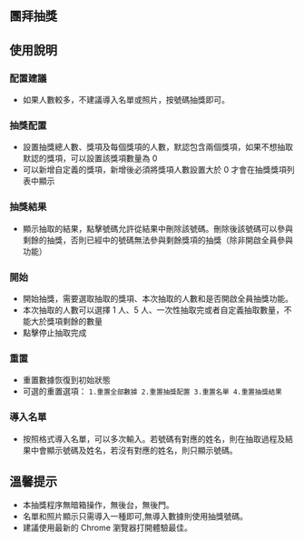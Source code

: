 ## 團拜抽獎



## 使用說明

### 配置建議

- 如果人數較多，不建議導入名單或照片，按號碼抽獎即可。

### 抽獎配置

- 設置抽獎總人數、獎項及每個獎項的人數，默認包含兩個獎項，如果不想抽取默認的獎項，可以設置該獎項數量為 0
- 可以新增自定義的獎項，新增後必須將獎項人數設置大於 0 才會在抽獎獎項列表中顯示

### 抽獎結果

- 顯示抽取的結果，點擊號碼允許從結果中刪除該號碼。刪除後該號碼可以參與剩餘的抽獎，否則已經中的號碼無法參與剩餘獎項的抽獎（除非開啟全員參與功能）

### 開始

- 開始抽獎，需要選取抽取的獎項、本次抽取的人數和是否開啟全員抽獎功能。
- 本次抽取的人數可以選擇 1 人、5 人、一次性抽取完或者自定義抽取數量，不能大於獎項剩餘的數量
- 點擊停止抽取完成

### 重置

- 重置數據恢復到初始狀態
- 可選的重置選項：
  `1.重置全部數據 2.重置抽獎配置 3.重置名單 4.重置抽獎結果`

### 導入名單

- 按照格式導入名單，可以多次輸入。若號碼有對應的姓名，則在抽取過程及結果中會顯示號碼及姓名，若沒有對應的姓名，則只顯示號碼。



## 溫馨提示

- 本抽獎程序無暗箱操作，無後台，無後門。
- 名單和照片顯示只需導入一種即可,無導入數據則使用抽獎號碼。
- 建議使用最新的 Chrome 瀏覽器打開體驗最佳。
